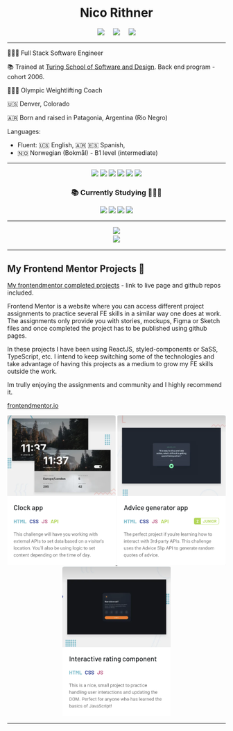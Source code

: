 <div align="center">
  
  # Nico Rithner
  
</div>

<p align="center">
  <a target="_blank"href="https://www.linkedin.com/in/nicorithner/"><img src="https://img.shields.io/badge/linkedin-%230077B5.svg?&style=for-the-badge&logo=linkedin&logoColor=white" /></a>&nbsp;&nbsp;&nbsp;&nbsp;
  <a href="mailto:nicorithner@gmail.com?subject=Message%20From%20my%20Github"><img src="https://img.shields.io/badge/gmail-%23D14836.svg?&style=for-the-badge&logo=gmail&logoColor=white" /></a>&nbsp;&nbsp;&nbsp;&nbsp;
  <a target="_blank" href="https://drive.google.com/file/d/1ncNRoWOo-jnHhANPa7lrZU7r2TUMZMAh/view"> <img src="https://img.shields.io/badge/grab my resume-F80000?style=for-the-badge" /> </a>
</p>

<hr/>

👨🏻‍💻   Full Stack Software Engineer

📚   Trained at [Turing School of Software and Design](https://turing.io/). Back end program - cohort 2006.

🏋🏻‍♂️   Olympic Weightlifting Coach

🇺🇸   Denver, Colorado 

🇦🇷  Born and raised in Patagonia, Argentina (Rio Negro)

Languages:
  - Fluent: 🇺🇸 English, 🇦🇷 🇪🇸 Spanish, <br/> 
  - 🇳🇴 Norwegian (Bokmål) - B1 level (intermediate)

<hr/>

<p align="center">
<img src="https://img.shields.io/badge/JavaScript-323330?style=for-the-badge&logo=javascript&logoColor=F7DF1E"/>
<img src="https://img.shields.io/badge/React-20232A?style=for-the-badge&logo=react&logoColor=61DAFB" />
<img src="https://img.shields.io/badge/Node.js-339933?style=for-the-badge&logo=nodedotjs&logoColor=white"/>
  <img src="https://img.shields.io/badge/Express.js-339933?style=for-the-badge&logo=express&logoColor=white"/>
<img src="https://img.shields.io/badge/Ruby-CC342D?style=for-the-badge&logo=ruby&logoColor=white"/>
<img src="https://img.shields.io/badge/Ruby_on_Rails-CC0000?style=for-the-badge&logo=ruby-on-rails&logoColor=white" />
</p>

<div align="center">
  <h3> 📚 Currently Studying 👩🏻‍💻 </h3>
  <img src="https://img.shields.io/badge/JAVA-3C6D90?style=for-the-badge&logo=oracle&logoColor=white" />
  <img src="https://img.shields.io/badge/TypeScript-3C6D90?style=for-the-badge&logo=typeScript&logoColor=white" />
   <img src="https://img.shields.io/badge/Styled_components-3C6D90?style=for-the-badge&logo=styledcomponents&logoColor=white" />
  <img src="https://img.shields.io/badge/Spring_boot-3C6D90?style=for-the-badge&logo=springboot&logoColor=white" />
</div>

<hr/>

<div align="center">
<img src="https://wakatime.com/share/@d4ca273f-8825-4655-a345-095295882ab1/c6c42265-d773-4f32-aa8c-ae9dc660cf8a.svg" width="450"/>
 <!-- 
  <img src="https://wakatime.com/share/@d4ca273f-8825-4655-a345-095295882ab1/83739375-1dc2-40db-8b16-69423ef8dc53.svg" width="450"/>
  <img src="https://wakatime.com/share/@d4ca273f-8825-4655-a345-095295882ab1/aa9e1aa2-3110-4341-a359-1539c18803ec.svg" width="450"/>
 -->
</div>


<div align="center">
   <a href="https://github.com/nicorithner/github-readme-stats">
      <img src="https://github-readme-stats.vercel.app/api?username=nicorithner&show_icons=true&theme=react&&hide_border=true" width="450"/>
   </a>
</div>

<hr/>

  ## My Frontend Mentor Projects 🎨
  
  [My frontendmentor completed projects](https://www.frontendmentor.io/profile/nicorithner) - link to live page and github repos included.
  
  Frontend Mentor is a website where you can access different project assignments to practice several FE skills in a similar way one does at work.
The assignments only provide you with stories, mockups, Figma or Sketch files and once completed the project has to be published using github pages.
  
  In these projects I have been using ReactJS, styled-components or SaSS, TypeScript, etc. I intend to keep switching some of the technologies and take advantage of having this projects as a medium to grow my FE skills outside the work.

Im trully enjoying the assignments and community and I highly recommend it.

[frontendmentor.io](https://www.frontendmentor.io)

<div align="center">
  <a href="https://www.frontendmentor.io/profile/nicorithner">
    <img src="clock_app.png" width="250"/>
    <img src="advise_generator.png" width="250"/>
    <img src="rating_app.png" width="250"/>
  </a>
</div>

<hr/>


<!--
**nicorithner/nicorithner** is a ✨ _special_ ✨ repository because its `README.md` (this file) appears on your GitHub profile.
